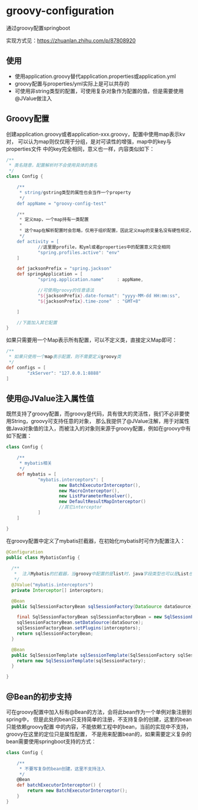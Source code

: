 # groovy-configuration
通过groovy配置springboot

实现方式见：https://zhuanlan.zhihu.com/p/87808920

## 使用
* 使用application.groovy替代application.properties或application.yml
* groovy配置与properties/yml实际上是可以共存的
* 可使用非string类型的配置，可使用复杂对象作为配置的值，但是需要使用@JValue做注入

## Groovy配置
创建application.groovy或者application-xxx.groovy，配置中使用map表示kv对，
可以认为map则仅仅用于分组，是对可读性的增强，map中的key与properties文件
中的key完全相同，意义也一样，内容类似如下：

```groovy
/**
 * 类名随意，配置解析时不会使用具体的类名
 */
class Config {

    /**
     * string/gstring类型的属性也会当作一个property
     */
    def appName = "groovy-config-test"

    /**
     * 定义map，一个map持有一类配置
     *
     * 这个map在解析配置时会忽略，仅用于组织配置，因此定义map的变量名没有硬性规定，取有业务意义的即可
     */
    def activity = [
            //这里是profile，和yml或者properties中的配置意义完全相同
            "spring.profiles.active": "env"
    ]

    def jacksonPrefix = "spring.jackson"
    def springApplication = [
            "spring.application.name"     : appName,

            //可使用groovy的任意语法
            "${jacksonPrefix}.date-format": "yyyy-MM-dd HH:mm:ss",
            "${jacksonPrefix}.time-zone"  : "GMT+8"

    ]

    //下面加入其它配置
}
```

如果只需要用一个Map表示所有配置，可以不定义类，直接定义Map即可：
```groovy
/**
 * 如果只使用一个map表示配置，则不需要定义groovy类
 */
def configs = [
        "zkServer": "127.0.0.1:8888"
]
```

## 使用@JValue注入属性值
既然支持了groovy配置，而groovy是代码，具有很大的灵活性，我们不必非要使用String，groovy可支持任意的对象，
那么我提供了@JValue注解，用于对属性做Java对象值的注入，而被注入的对象则来源于groovy配置，例如在groovy中有如下配置：

```groovy
class Config {

    /**
     * mybatis相关
     */
    def mybatis = [
            "mybatis.interceptors": [
                    new BatchExecutorInterceptor(),
                    new MacroInterceptor(),
                    new ListParameterResolver(),
                    new DefaultResultMapInterceptor()
                    //其它interceptor
            ]
    ]

}
```

在groovy配置中定义了mybatis拦截器，在初始化mybatis时可作为配置注入：
```java
@Configuration
public class MybatisConfig {
  
  /**
   *  注入Mybatis的拦截器，当groovy中配置的是list时，java字段类型也可以是List也可以是数组
   */
  @JValue("mybatis.interceptors")
  private Interceptor[] interceptors;

  @Bean
  public SqlSessionFactoryBean sqlSessionFactory(DataSource dataSource) {

    final SqlSessionFactoryBean sqlSessionFactoryBean = new SqlSessionFactoryBean();
    sqlSessionFactoryBean.setDataSource(dataSource);
    sqlSessionFactoryBean.setPlugins(interceptors);
    return sqlSessionFactoryBean;
  }

  @Bean
  public SqlSessionTemplate sqlSessionTemplate(SqlSessionFactory sqlSessionFactory) {
    return new SqlSessionTemplate(sqlSessionFactory);
  }

}

```

## @Bean的初步支持
可在groovy配置中加入标有@Bean的方法，会将此bean作为一个单例对象注册到spring中，
但是此处的bean只支持简单的注册，不支持复杂的创建，这里的bean只能依赖groovy配置
中的内容，不能依赖工程中的bean，当前的实现中不支持，groovy在这里的定位只是属性配置，
不是用来配置bean的，如果需要定义复杂的bean需要使用springboot支持的方式：
```groovy
class Config {

    /**
     * 不要写复杂的bean创建，这里不支持注入 
     */
    @Bean
    def batchExecutorInterceptor() {
        return new BatchExecutorInterceptor();
    }
}
```